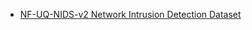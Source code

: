 

- [NF-UQ-NIDS-v2 Network Intrusion Detection Dataset](https://www.kaggle.com/datasets/aryashah2k/nfuqnidsv2-network-intrusion-detection-dataset)
